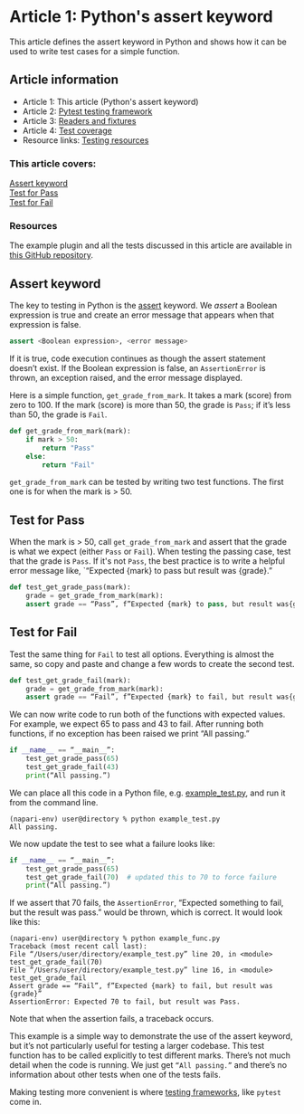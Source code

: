 # Article 1: Python's assert keyword

This article defines the assert keyword in Python and shows how it can be used to write test cases for a simple function.  

## Article information  

* Article 1: This article (Python's assert keyword) 
* Article 2: [Pytest testing framework](./article-2-pytest-testing-frameworks)  
* Article 3: [Readers and fixtures](./article-3-readers-and-fixtures)  
* Article 4: [Test coverage](./article-4-test-coverage)  
* Resource links: [Testing resources](./testing-resources.md)  
  
### This article covers:  
[Assert keyword](#assert-keyword)  
[Test for Pass](#test-for-pass)  
[Test for Fail](#test-for-fail)  

### Resources
The example plugin and all the tests discussed in this article are available in [this GitHub repository](https://github.com/DragaDoncila/plugin-tests).

## Assert keyword  
The key to testing in Python is the [assert](https://realpython.com/python-assert-statement/) keyword. We *assert* a Boolean expression is true and create an error message that appears when that expression is false. 

```python
assert <Boolean expression>, <error message>    
```

If it is true, code execution continues as though the assert statement doesn’t exist. If the Boolean expression is false, an `AssertionError` is thrown, an exception raised, and the error message displayed. 
  
Here is a simple function, `get_grade_from_mark`. It takes a mark (score) from zero to 100. If the mark (score) is more than 50, the grade is `Pass`; if it’s less than 50, the grade is `Fail`.  

```python
def get_grade_from_mark(mark):
    if mark > 50: 
        return "Pass"
    else:   
        return "Fail"
```

`get_grade_from_mark` can be tested by writing two test functions. The first one is for when the mark is > 50.   
  
  
## Test for Pass
When the mark is > 50, call `get_grade_from_mark` and assert that the grade is what we expect (either `Pass` or `Fail`). When testing the passing case, test that the grade is `Pass`. If it's not `Pass`, the best practice is to write a helpful error message like, `“Expected {mark} to pass but result was {grade}.”   

```python
def test_get_grade_pass(mark):  
    grade = get_grade_from_mark(mark):  
    assert grade == “Pass”, f”Expected {mark} to pass, but result was{grade}”  
```
  
## Test for Fail  
Test the same thing for `Fail` to test all options. Everything is almost the same, so copy and paste and change a few words to create the second test.  

```python  
def test_get_grade_fail(mark):  
    grade = get_grade_from_mark(mark):  
    assert grade == “Fail”, f”Expected {mark} to fail, but result was{grade}”  
```  
We can now write code to run both of the functions with expected values. For example, we expect 65 to pass and 43 to fail. After running both functions, if no exception has been raised we print “All passing.”  
```python  
if __name__ == “__main__”:    
    test_get_grade_pass(65)  
    test_get_grade_fail(43)  
    print(“All passing.”)  
```
We can place all this code in a Python file, e.g. [example_test.py](https://github.com/DragaDoncila/plugin-tests/blob/main/example_func.py), and run it from the command line. 
```console  
(napari-env) user@directory % python example_test.py  
All passing. 
```

We now update the test to see what a failure looks like:  
```python
if __name__ == “__main__”:    
    test_get_grade_pass(65)  
    test_get_grade_fail(70)  # updated this to 70 to force failure  
    print(“All passing.”)  
```
If we assert that 70 fails, the `AssertionError`, “Expected something to fail, but the result was pass.” would be thrown, which is correct. It would look like this:  
```console
(napari-env) user@directory % python example_func.py  
Traceback (most recent call last):  
File “/Users/user/directory/example_test.py” line 20, in <module> test_get_grade_fail(70)  
File “/Users/user/directory/example_test.py” line 16, in <module> test_get_grade_fail  
Assert grade == “Fail”, f”Expected {mark} to fail, but result was {grade}”  
AssertionError: Expected 70 to fail, but result was Pass.   
```
Note that when the assertion fails, a traceback occurs. 

This example is a simple way to demonstrate the use of the assert keyword, but it’s not particularly useful for testing a larger codebase. This test function has to be called explicitly to test different marks. There’s not much detail when the code is running. We just get `“All passing.”` and there’s no information about other tests when one of the tests fails.  
  
Making testing more convenient is where [testing frameworks](./Article-2-pytest-testing-frameworks), like `pytest` come in.  